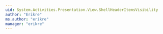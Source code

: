 ```yaml
---
uid: System.Activities.Presentation.View.ShellHeaderItemsVisibility
author: "Erikre"
ms.author: "erikre"
manager: "erikre"
---
```

